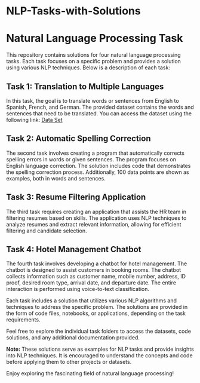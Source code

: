 # NLP-Tasks-with-Solutions
# Natural Language Processing Task

This repository contains solutions for four natural language processing tasks. Each task focuses on a specific problem and provides a solution using various NLP techniques. Below is a description of each task:

## Task 1: Translation to Multiple Languages
In this task, the goal is to translate words or sentences from English to Spanish, French, and German. The provided dataset contains the words and sentences that need to be translated. You can access the dataset using the following link: [Data Set](https://drive.google.com/file/d/1YMHJjblc8dDzUN1ry8BOCnAR4_TyKmXM/view?usp=sharing)

## Task 2: Automatic Spelling Correction
The second task involves creating a program that automatically corrects spelling errors in words or given sentences. The program focuses on English language correction. The solution includes code that demonstrates the spelling correction process. Additionally, 100 data points are shown as examples, both in words and sentences.

## Task 3: Resume Filtering Application
The third task requires creating an application that assists the HR team in filtering resumes based on skills. The application uses NLP techniques to analyze resumes and extract relevant information, allowing for efficient filtering and candidate selection.

## Task 4: Hotel Management Chatbot
The fourth task involves developing a chatbot for hotel management. The chatbot is designed to assist customers in booking rooms. The chatbot collects information such as customer name, mobile number, address, ID proof, desired room type, arrival date, and departure date. The entire interaction is performed using voice-to-text classification.

Each task includes a solution that utilizes various NLP algorithms and techniques to address the specific problem. The solutions are provided in the form of code files, notebooks, or applications, depending on the task requirements.

Feel free to explore the individual task folders to access the datasets, code solutions, and any additional documentation provided.

**Note:** These solutions serve as examples for NLP tasks and provide insights into NLP techniques. It is encouraged to understand the concepts and code before applying them to other projects or datasets.

Enjoy exploring the fascinating field of natural language processing!
